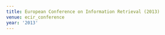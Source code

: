 ```yaml
---
title: European Conference on Information Retrieval (2013)
venue: ecir_conference
year: '2013'
---
```

